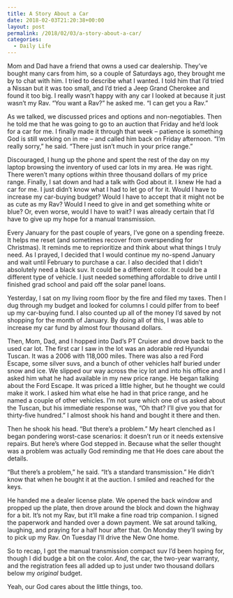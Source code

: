 ```yaml
---
title: A Story About a Car
date: 2018-02-03T21:20:38+00:00
layout: post
permalink: /2018/02/03/a-story-about-a-car/
categories:
  - Daily Life
---
```

Mom and Dad have a friend that owns a used car dealership. They’ve bought many cars from him, so a couple of Saturdays ago, they brought me by to chat with him. I tried to describe what I wanted. I told him that I’d tried a Nissan but it was too small, and I’d tried a Jeep Grand Cherokee and found it too big. I really wasn’t happy with any car I looked at because it just wasn’t my Rav. “You want a Rav?” he asked me. “I can get you a Rav.”

As we talked, we discussed prices and options and non-negotiables. Then he told me that he was going to go to an auction that Friday and he’d look for a car for me. I finally made it through that week – patience is something God is still working on in me – and called him back on Friday afternoon. “I’m really sorry,” he said. “There just isn’t much in your price range.”

Discouraged, I hung up the phone and spent the rest of the day on my laptop browsing the inventory of used car lots in my area. He was right. There weren’t many options within three thousand dollars of my price range. Finally, I sat down and had a talk with God about it. I knew He had a car for me. I just didn’t know what I had to let go of for it. Would I have to increase my car-buying budget? Would I have to accept that it might not be as cute as my Rav? Would I need to give in and get something white or blue? Or, even worse, would I have to wait? I was already certain that I’d have to give up my hope for a manual transmission.

Every January for the past couple of years, I’ve gone on a spending freeze. It helps me reset (and sometimes recover from overspending for Christmas). It reminds me to reprioritize and think about what things I truly need. As I prayed, I decided that I would continue my no-spend January and wait until February to purchase a car. I also decided that I didn’t absolutely need a black suv. It could be a different color. It could be a different type of vehicle. I just needed something affordable to drive until I finished grad school and paid off the solar panel loans.

Yesterday, I sat on my living room floor by the fire and filed my taxes. Then I dug through my budget and looked for columns I could pilfer from to beef up my car-buying fund. I also counted up all of the money I’d saved by not shopping for the month of January. By doing all of this, I was able to increase my car fund by almost four thousand dollars.

Then, Mom, Dad, and I hopped into Dad’s PT Cruiser and drove back to the used car lot. The first car I saw in the lot was an adorable red Hyundai Tuscan. It was a 2006 with 118,000 miles. There was also a red Ford Escape, some silver suvs, and a bunch of other vehicles half buried under snow and ice. We slipped our way across the icy lot and into his office and I asked him what he had available in my new price range. He began talking about the Ford Escape. It was priced a little higher, but he thought we could make it work. I asked him what else he had in that price range, and he named a couple of other vehicles. I’m not sure which one of us asked about the Tuscan, but his immediate response was, “Oh that? I’ll give you that for thirty-five hundred.” I almost shook his hand and bought it there and then.

Then he shook his head. “But there’s a problem.” My heart clenched as I began pondering worst-case scenarios: it doesn’t run or it needs extensive repairs. But here’s where God stepped in. Because what the seller thought was a problem was actually God reminding me that He does care about the details.

“But there’s a problem,” he said. “It’s a standard transmission.” He didn’t know that when he bought it at the auction. I smiled and reached for the keys.

He handed me a dealer license plate. We opened the back window and propped up the plate, then drove around the block and down the highway for a bit. It’s not my Rav, but it’ll make a fine road trip companion. I signed the paperwork and handed over a down payment. We sat around talking, laughing, and praying for a half hour after that. On Monday they’ll swing by to pick up my Rav. On Tuesday I’ll drive the New One home.

So to recap, I got the manual transmission compact suv I’d been hoping for, though I did budge a bit on the color. _And_, the car, the two-year warranty, and the registration fees all added up to just under two thousand dollars below my _original_ budget.

Yeah, our God cares about the little things, too.
